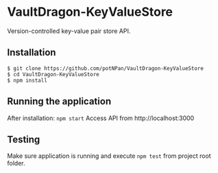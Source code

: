 # VaultDragon-KeyValueStore

Version-controlled key-value pair store API.

## Installation

    $ git clone https://github.com/potNPan/VaultDragon-KeyValueStore
    $ cd VaultDragon-KeyValueStore
    $ npm install

## Running the application

After installation: `npm start`
Access API from http://localhost:3000

## Testing

Make sure application is running and execute `npm test` from project root folder.
